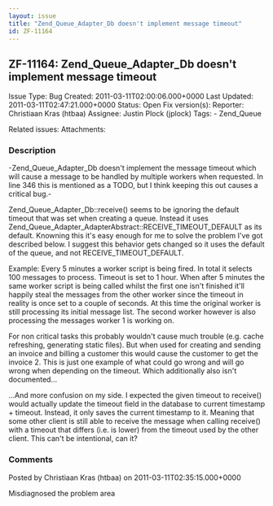 ```yaml
---
layout: issue
title: "Zend_Queue_Adapter_Db doesn't implement message timeout"
id: ZF-11164
---
```


ZF-11164: Zend\_Queue\_Adapter\_Db doesn't implement message timeout
--------------------------------------------------------------------

 Issue Type: Bug Created: 2011-03-11T02:00:06.000+0000 Last Updated: 2011-03-11T02:47:21.000+0000 Status: Open Fix version(s): 
 Reporter:  Christiaan Kras (htbaa)  Assignee:  Justin Plock (jplock)  Tags: - Zend\_Queue
 
 Related issues: 
 Attachments: 
### Description

-Zend\_Queue\_Adapter\_Db doesn't implement the message timeout which will cause a message to be handled by multiple workers when requested. In line 346 this is mentioned as a TODO, but I think keeping this out causes a critical bug.-

Zend\_Queue\_Adapter\_Db::receive() seems to be ignoring the default timeout that was set when creating a queue. Instead it uses Zend\_Queue\_Adapter\_AdapterAbstract::RECEIVE\_TIMEOUT\_DEFAULT as its default. Knowning this it's easy enough for me to solve the problem I've got described below. I suggest this behavior gets changed so it uses the default of the queue, and not RECEIVE\_TIMEOUT\_DEFAULT.

Example: Every 5 minutes a worker script is being fired. In total it selects 100 messages to process. Timeout is set to 1 hour. When after 5 minutes the same worker script is being called whilst the first one isn't finished it'll happily steal the messages from the other worker since the timeout in reality is once set to a couple of seconds. At this time the original worker is still processing its initial message list. The second worker however is also processing the messages worker 1 is working on.

For non critical tasks this probably wouldn't cause much trouble (e.g. cache refreshing, generating static files). But when used for creating and sending an invoice and billing a customer this would cause the customer to get the invoice 2. This is just one example of what could go wrong and will go wrong when depending on the timeout. Which additionally also isn't documented...

...And more confusion on my side. I expected the given timeout to receive() would actually update the timeout field in the database to current timestamp + timeout. Instead, it only saves the current timestamp to it. Meaning that some other client is still able to receive the message when calling receive() with a timeout that differs (i.e. is lower) from the timeout used by the other client. This can't be intentional, can it?

 

 

### Comments

Posted by Christiaan Kras (htbaa) on 2011-03-11T02:35:15.000+0000

Misdiagnosed the problem area

 

 